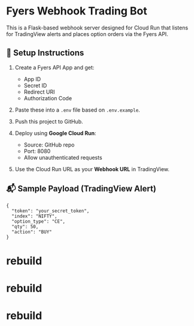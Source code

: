 # Fyers Webhook Trading Bot

This is a Flask-based webhook server designed for Cloud Run that listens for TradingView alerts and places option orders via the Fyers API.

## 🔧 Setup Instructions

1. Create a Fyers API App and get:
   - App ID
   - Secret ID
   - Redirect URI
   - Authorization Code

2. Paste these into a `.env` file based on `.env.example`.

3. Push this project to GitHub.

4. Deploy using **Google Cloud Run**:
   - Source: GitHub repo
   - Port: 8080
   - Allow unauthenticated requests

5. Use the Cloud Run URL as your **Webhook URL** in TradingView.

## 📬 Sample Payload (TradingView Alert)

```
{
  "token": "your_secret_token",
  "index": "NIFTY",
  "option_type": "CE",
  "qty": 50,
  "action": "BUY"
}
```
# rebuild
# rebuild
# rebuild